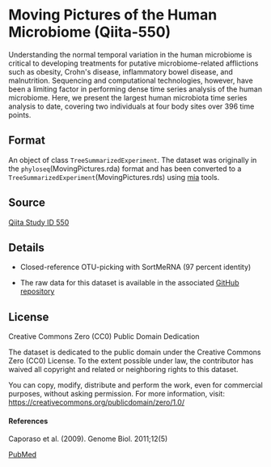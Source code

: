 # Moving Pictures of the Human Microbiome (Qiita-550)

Understanding the normal temporal variation in the human microbiome is critical 
to developing treatments for putative microbiome-related afflictions such as 
obesity, Crohn's disease, inflammatory bowel disease, and malnutrition. 
Sequencing and computational technologies, however, have been a limiting factor 
in performing dense time series analysis of the human microbiome. Here, we 
present the largest human microbiota time series analysis to date, covering two 
individuals at four body sites over 396 time points.

## Format

An object of class `TreeSummarizedExperiment`. The dataset was originally in 
the `phyloseq`(MovingPictures.rda) format and has been converted to a `
TreeSummarizedExperiment`(MovingPictures.rds) 
using [mia](https://microbiome.github.io/mia/) tools.

## Source

[Qiita Study ID 550](https://qiita.ucsd.edu/study/description/550)

## Details

-   Closed-reference OTU-picking with SortMeRNA (97 percent identity)

-   The raw data for this dataset is available in the associated [GitHub repository](https://github.com/twbattaglia/MicrobeDS/tree/master/data-raw/MovingPictures)

## License

Creative Commons Zero (CC0) Public Domain Dedication

The dataset is dedicated to the public domain under the Creative Commons Zero (CC0) License.
To the extent possible under law, the contributor has waived all copyright and related or neighboring rights to this dataset.

You can copy, modify, distribute and perform the work, even for commercial purposes, without asking permission.
For more information, visit: https://creativecommons.org/publicdomain/zero/1.0/

#### References

Caporaso et al. (2009). Genome Biol. 2011;12(5)

[PubMed](https://www.ncbi.nlm.nih.gov/pubmed/21624126)
